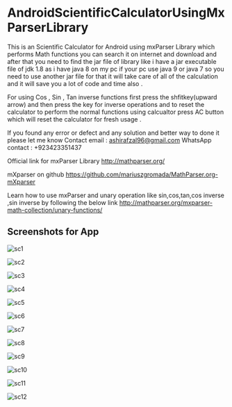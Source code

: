 # AndroidScientificCalculatorUsingMxParserLibrary

This is an Scientific Calculator for Android using mxParser Library which performs Math functions you can search it on internet and download and after that you need to find the jar file of library like i have a jar executable file of jdk 1.8 as i have java 8 on my pc if your pc use java 9 or java 7 so you need to use another jar file for that it will take care of all of the calculation and it will save you a lot of code and time also .

For using Cos , Sin , Tan inverse functions first press the shfitkey(upward arrow) and then press the key for inverse operations and to reset the calculator to perform the normal functions using calcualtor press AC button which will reset the calculator for fresh usage . 

If you found any error or defect and any solution and better way to done it please let me know 
Contact email : ashirafzal96@gmail.com
WhatsApp contact : +923423351437

Official link for mxParser Library http://mathparser.org/

mXparser on github https://github.com/mariuszgromada/MathParser.org-mXparser


Learn how to use mxParser and unary operation like sin,cos,tan,cos inverse ,sin inverse by following the below link
http://mathparser.org/mxparser-math-collection/unary-functions/

## Screenshots for App


![sc1](https://user-images.githubusercontent.com/35813537/54397685-8a2f0a00-4674-11e9-8058-73eaba39b29f.png)

![sc2](https://user-images.githubusercontent.com/35813537/54397692-94e99f00-4674-11e9-9ba0-0169eb113900.png)

![sc3](https://user-images.githubusercontent.com/35813537/54397697-9b781680-4674-11e9-9b40-b02466474481.png)

![sc4](https://user-images.githubusercontent.com/35813537/54397706-a03cca80-4674-11e9-8ec1-7b0e8a246e21.png)

![sc5](https://user-images.githubusercontent.com/35813537/54397714-a59a1500-4674-11e9-9e61-000a16ec4606.png)

![sc6](https://user-images.githubusercontent.com/35813537/54397718-ad59b980-4674-11e9-9e9d-3a1cd102cf25.png)

![sc7](https://user-images.githubusercontent.com/35813537/54397724-b34f9a80-4674-11e9-8437-21412827440b.png)

![sc8](https://user-images.githubusercontent.com/35813537/54397733-b9457b80-4674-11e9-8f6f-aaac00164863.png)

![sc9](https://user-images.githubusercontent.com/35813537/54397739-bf3b5c80-4674-11e9-9994-9c5858ece726.png)

![sc10](https://user-images.githubusercontent.com/35813537/54397747-c498a700-4674-11e9-8d90-bd692075dd62.png)

![sc11](https://user-images.githubusercontent.com/35813537/54397755-c95d5b00-4674-11e9-99ce-8d1d36b41420.png)

![sc12](https://user-images.githubusercontent.com/35813537/54397759-cd897880-4674-11e9-81d8-336aad63a74a.png)

